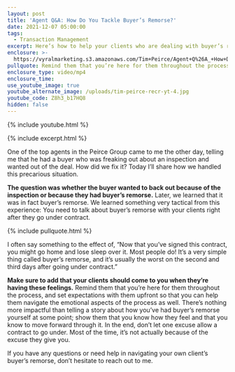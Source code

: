 ```yaml
---
layout: post
title: 'Agent Q&A: How Do You Tackle Buyer’s Remorse?'
date: 2021-12-07 05:00:00
tags:
  - Transaction Management
excerpt: Here’s how to help your clients who are dealing with buyer’s remorse.
enclosure: >-
  https://vyralmarketing.s3.amazonaws.com/Tim+Peirce/Agent+Q%26A_+How+Do+You+Tackle+Buyer%E2%80%99s+Remorse_.mp4
pullquote: Remind them that you’re here for them throughout the process.
enclosure_type: video/mp4
enclosure_time:
use_youtube_image: true
youtube_alternate_image: /uploads/tim-peirce-recr-yt-4.jpg
youtube_code: Z8h3_b17HQ8
hidden: false
---
```

{% include youtube.html %}

{% include excerpt.html %}

One of the top agents in the Peirce Group came to me the other day, telling me that he had a buyer who was freaking out about an inspection and wanted out of the deal. How did we fix it? Today I’ll share how we handled this precarious situation.

**The question was whether the buyer wanted to back out because of the inspection or because they had buyer’s remorse.** Later, we learned that it was in fact buyer’s remorse. We learned something very tactical from this experience: You need to talk about buyer’s remorse with your clients right after they go under contract.

{% include pullquote.html %}

I often say something to the effect of, “Now that you’ve signed this contract, you might go home and lose sleep over it. Most people do\! It’s a very simple thing called buyer’s remorse, and it’s usually the worst on the second and third days after going under contract.”

**Make sure to add that your clients should come to you when they’re having these feelings.** Remind them that you’re here for them throughout the process, and set expectations with them upfront so that you can help them navigate the emotional aspects of the process as well. There’s nothing more impactful than telling a story about how you’ve had buyer’s remorse yourself at some point; show them that you know how they feel and that you know to move forward through it. In the end, don’t let one excuse allow a contract to go under. Most of the time, it’s not actually because of the excuse they give you.

If you have any questions or need help in navigating your own client’s buyer’s remorse, don’t hesitate to reach out to me.
